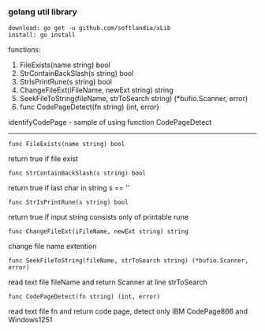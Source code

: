 ### golang util library  ###

	download: go get -u github.com/softlandia/xLib
	install: go install

functions:  
1. FileExists(name string) bool
2. StrContainBackSlash(s string) bool
3. StrIsPrintRune(s string) bool
4. ChangeFileExt(iFileName, newExt string) string
5. SeekFileToString(fileName, strToSearch string) (*bufio.Scanner, error)
6. func CodePageDetect(fn string) (int, error)

identifyCodePage - sample of using function CodePageDetect


_________________________________________________________________________
	func FileExists(name string) bool  
return true if file exist

	func StrContainBackSlash(s string) bool
return true if last char in string s == '\'

	func StrIsPrintRune(s string) bool  
return true if input string consists only of printable rune

	func ChangeFileExt(iFileName, newExt string) string   
change file name extention

	func SeekFileToString(fileName, strToSearch string) (*bufio.Scanner, error)  
read text file fileName and return Scanner at line strToSearch

	func CodePageDetect(fn string) (int, error)  
read text file fn and return code page, detect only IBM CodePage866 and Windows1251